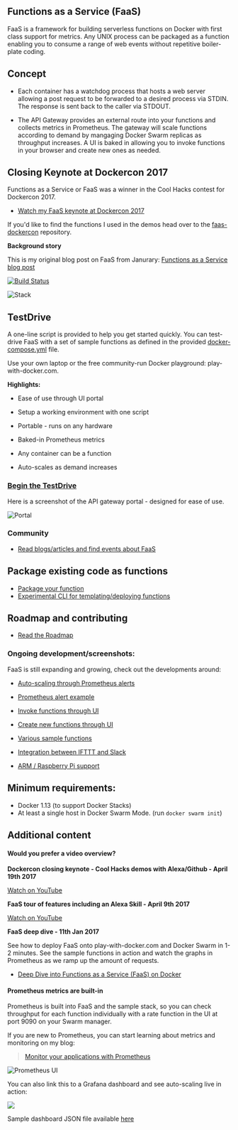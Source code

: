 ## Functions as a Service (FaaS)

FaaS is a framework for building serverless functions on Docker with first class support for metrics. Any UNIX process can be packaged as a function enabling you to consume a range of web events without repetitive boiler-plate coding.

## Concept

* Each container has a watchdog process that hosts a web server allowing a post request to be forwarded to a desired process via STDIN. The response is sent back to the caller via STDOUT.

* The API Gateway provides an external route into your functions and collects metrics in Prometheus. The gateway will scale functions according to demand by mangaging Docker Swarm replicas as throughput increases. A UI is baked in allowing you to invoke functions in your browser and create new ones as needed.

## Closing Keynote at Dockercon 2017

Functions as a Service or FaaS was a winner in the Cool Hacks contest for Dockercon 2017.

* [Watch my FaaS keynote at Dockercon 2017](https://blog.docker.com/2017/04/dockercon-2017-mobys-cool-hack-sessions/)

If you'd like to find the functions I used in the demos head over to the [faas-dockercon](https://github.com/alexellis/faas-dockercon/) repository.

**Background story**

This is my original blog post on FaaS from Janurary: [Functions as a Service blog post](http://blog.alexellis.io/functions-as-a-service/)

[![Build
Status](https://travis-ci.org/alexellis/faas.svg?branch=master)](https://travis-ci.org/alexellis/faas)

![Stack](http://blog.alexellis.io/content/images/2017/04/faas_hi.png)

## TestDrive

A one-line script is provided to help you get started quickly. You can test-drive FaaS with a set of sample functions as defined in the provided [docker-compose.yml](https://github.com/alexellis/faas/blob/master/docker-compose.yml) file. 

Use your own laptop or the free community-run Docker playground: play-with-docker.com.

**Highlights:**

* Ease of use through UI portal
* Setup a working environment with one script
* Portable - runs on any hardware

* Baked-in Prometheus metrics
* Any container can be a function
* Auto-scales as demand increases

### [Begin the TestDrive](https://github.com/alexellis/faas/blob/master/TestDrive.md)

Here is a screenshot of the API gateway portal - designed for ease of use.

![Portal](https://pbs.twimg.com/media/C7bkpZbWwAAnKsx.jpg)

### Community

* [Read blogs/articles and find events about FaaS](https://github.com/alexellis/faas/blob/master/community.md)

## Package existing code as functions

* [Package your function](https://github.com/alexellis/faas/blob/master/DEV.md)
* [Experimental CLI for templating/deploying functions](https://github.com/alexellis/faas-cli)

## Roadmap and contributing

* [Read the Roadmap](https://github.com/alexellis/faas/blob/master/ROADMAP.md)

### Ongoing development/screenshots:

FaaS is still expanding and growing, check out the developments around:

* [Auto-scaling through Prometheus alerts](https://twitter.com/alexellisuk/status/825295438412709888)
* [Prometheus alert example](https://twitter.com/alexellisuk/status/823262200236277762)
* [Invoke functions through UI](https://twitter.com/alexellisuk/status/823262200236277762)
* [Create new functions through UI](https://twitter.com/alexellisuk/status/835047437588905984)
* [Various sample functions](https://github.com/alexellis/faas/blob/master/docker-compose.yml)
* [Integration between IFTTT and Slack](https://twitter.com/alexellisuk/status/857300138745876483)

* [ARM / Raspberry Pi support](https://gist.github.com/alexellis/665332cd8bd9657c9649d0cd6c2dc187)

## Minimum requirements: 
* Docker 1.13 (to support Docker Stacks)
* At least a single host in Docker Swarm Mode. (run `docker swarm init`)

## Additional content

#### Would you prefer a video overview?

**Dockercon closing keynote - Cool Hacks demos with Alexa/Github - April 19th 2017**

[Watch on YouTube](https://www.youtube.com/watch?v=-h2VTE9WnZs&t=961s&list=PLlIapFDp305AiwA17mUNtgi5-u23eHm5j&index=1)

**FaaS tour of features including an Alexa Skill - April 9th 2017**

[Watch on YouTube](https://www.youtube.com/watch?v=BK076ChLKKE)

**FaaS deep dive - 11th Jan 2017**

See how to deploy FaaS onto play-with-docker.com and Docker Swarm in 1-2 minutes. See the sample functions in action and watch the graphs in Prometheus as we ramp up the amount of requests. 

* [Deep Dive into Functions as a Service (FaaS) on Docker](https://www.youtube.com/watch?v=sp1B7l5mEzc)

#### Prometheus metrics are built-in

Prometheus is built into FaaS and the sample stack, so you can check throughput for each function individually with a rate function in the UI at port 9090 on your Swarm manager.

If you are new to Prometheus, you can start learning about metrics and monitoring on my blog:

> [Monitor your applications with Prometheus](http://blog.alexellis.io/prometheus-monitoring/)

![Prometheus UI](https://pbs.twimg.com/media/C7bkiT9X0AASVuu.jpg)

You can also link this to a Grafana dashboard and see auto-scaling live in action:

![](https://pbs.twimg.com/media/C9caE6CXUAAX_64.jpg:large)

Sample dashboard JSON file available [here](https://github.com/alexellis/faas/blob/master/contrib/grafana.json)
